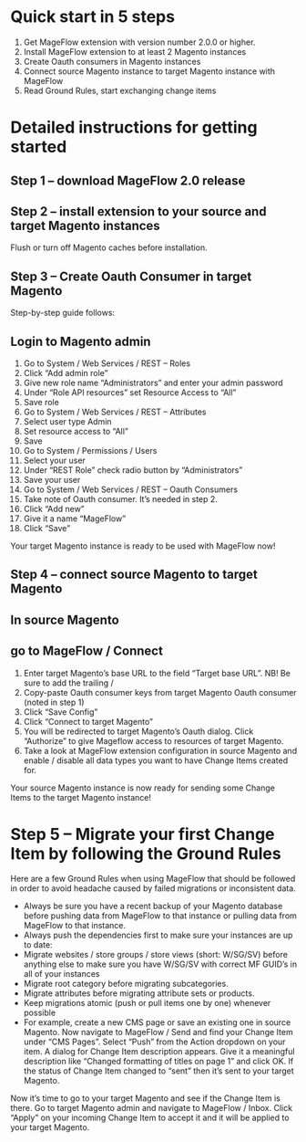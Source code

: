 # Quick start in 5 steps #

1. Get MageFlow extension with version number 2.0.0 or higher.
1. Install MageFlow extension to at least 2 Magento instances
1. Create Oauth consumers in Magento instances
1. Connect source Magento instance to target Magento instance with MageFlow
1. Read Ground Rules, start exchanging change items

# Detailed instructions for getting started #

## Step 1 – download MageFlow 2.0 release ##

## Step 2 – install extension to your source and target Magento instances ##

Flush or turn off Magento caches before installation.

## Step 3 – Create Oauth Consumer in target Magento ##

Step-by-step guide follows:

## Login to Magento admin ##
1. Go to System / Web Services / REST – Roles
1. Click “Add admin role”
1. Give new role name “Administrators” and enter your admin password
1. Under “Role API resources” set Resource Access to “All”
1. Save role
1. Go to System / Web Services / REST – Attributes
1. Select user type Admin
1. Set resource access to “All”
1. Save
1. Go to System / Permissions / Users
1. Select your user
1. Under “REST Role” check radio button by “Administrators”
1. Save your user
1. Go to System / Web Services / REST – Oauth Consumers
1. Take note of Oauth consumer. It’s needed in step 2.
1. Click “Add new”
1. Give it a name “MageFlow”
1. Click “Save”

Your target Magento instance is ready to be used with MageFlow now!

## Step 4 – connect source Magento to target Magento ##

## In source Magento ##

## go to MageFlow / Connect ##

1. Enter target Magento’s base URL to the field “Target base URL”. NB! Be sure to add the trailing /
1. Copy-paste Oauth consumer keys from target Magento Oauth consumer (noted in step 1)
1. Click “Save Config”
1. Click “Connect to target Magento”
1. You will be redirected to target Magento’s Oauth dialog. Click “Authorize” to give Mageflow access to resources of target Magento.
1. Take a look at MageFlow extension configuration in source Magento and enable / disable all data types you want to have Change Items created for.

Your source Magento instance is now ready for sending some Change Items to the target Magento instance!

# Step 5 – Migrate your first Change Item by following the Ground Rules #

Here are a few Ground Rules when using MageFlow that should be followed in order to avoid headache caused by failed migrations or inconsistent data.

* Always be sure you have a recent backup of your Magento database before pushing data from MageFlow to that instance or pulling data from MageFlow to that instance.
* Always push the dependencies first to make sure your instances are up to date:
* Migrate websites / store groups / store views (short: W/SG/SV)  before anything else to make sure you have W/SG/SV with correct MF GUID’s in all of your instances
* Migrate root category before migrating subcategories.
* Migrate attributes before migrating attribute sets or products.
* Keep migrations atomic (push or pull items one by one) whenever possible
* For example, create a new CMS page or save an existing one in source Magento. Now navigate to MageFlow / Send and find your Change Item under “CMS Pages”. Select “Push” from the Action dropdown on your item. A dialog for Change Item description appears. Give it a meaningful description like “Changed formatting of titles on page 1” and click OK. If the status of Change Item changed to “sent” then it’s sent to your target Magento.

Now it’s time to go to your target Magento and see if the Change Item is there. Go to target Magento admin and navigate to MageFlow / Inbox. Click “Apply” on your incoming Change Item to accept it and it will be applied to your target Magento.